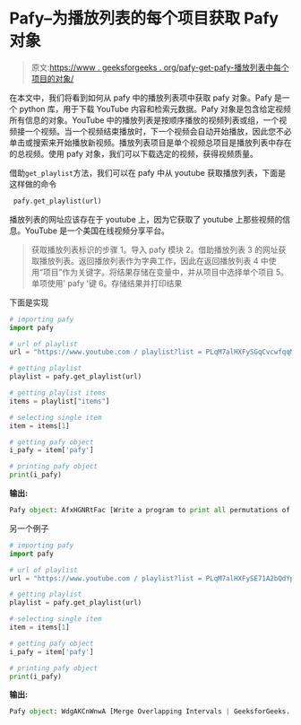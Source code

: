 # Pafy–为播放列表的每个项目获取 Pafy 对象

> 原文:[https://www . geeksforgeeks . org/pafy-get-pafy-播放列表中每个项目的对象/](https://www.geeksforgeeks.org/pafy-getting-pafy-object-for-each-item-of-playlist/)

在本文中，我们将看到如何从 pafy 中的播放列表项中获取 pafy 对象。Pafy 是一个 python 库，用于下载 YouTube 内容和检索元数据。Pafy 对象是包含给定视频所有信息的对象。YouTube 中的播放列表是按顺序播放的视频列表或组，一个视频接一个视频。当一个视频结束播放时，下一个视频会自动开始播放，因此您不必单击或搜索来开始播放新视频。播放列表项目是单个视频总项目是播放列表中存在的总视频。使用 pafy 对象，我们可以下载选定的视频，获得视频质量。

借助`get_playlist`方法，我们可以在 pafy 中从 youtube 获取播放列表，下面是这样做的命令

```py
 pafy.get_playlist(url)
```

播放列表的网址应该存在于 youtube 上，因为它获取了 youtube 上那些视频的信息。YouTube 是一个美国在线视频分享平台。

> 获取播放列表标识的步骤
> 1。导入 pafy 模块
> 2。借助播放列表
> 3 的网址获取播放列表。返回播放列表作为字典工作，因此在返回播放列表
> 4 中使用“项目”作为关键字。将结果存储在变量中，并从项目中选择单个项目
> 5。单项使用' pafy '键
> 6。存储结果并打印结果

下面是实现

```py
# importing pafy
import pafy 

# url of playlist
url = "https://www.youtube.com / playlist?list = PLqM7alHXFySGqCvcwfqqMrteqWukz9ZoE"

# getting playlist
playlist = pafy.get_playlist(url)

# getting playlist items
items = playlist["items"]

# selecting single item
item = items[1]

# getting pafy object
i_pafy = item['pafy']

# printing pafy object
print(i_pafy) 
```

**输出:**

```py
Pafy object: AfxHGNRtFac [Write a program to print all permutations of ..]
```

另一个例子

```py
# importing pafy
import pafy 

# url of playlist
url = "https://www.youtube.com / playlist?list = PLqM7alHXFySE71A2bQdYp37vYr0aReknt"

# getting playlist
playlist = pafy.get_playlist(url)

# selecting single item
item = items[1]

# getting pafy object
i_pafy = item['pafy']

# printing pafy object
print(i_pafy)
```

**输出:**

```py
Pafy object: WdgAKCnWnwA [Merge Overlapping Intervals | GeeksforGeeks..]

```